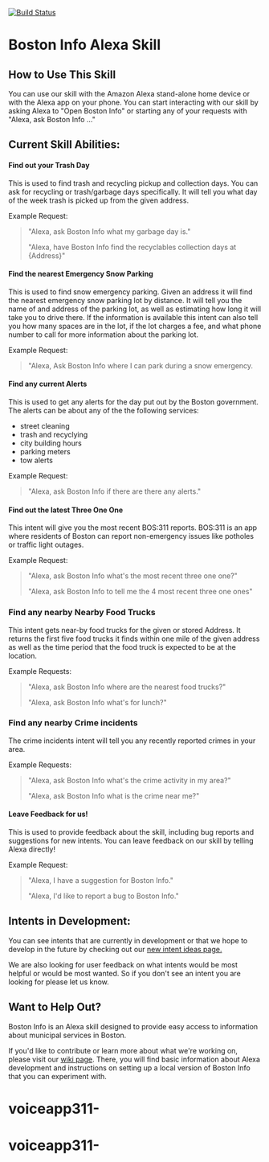 [![Build Status](https://travis-ci.org/codeforboston/voiceapp311.svg?branch=master)](https://travis-ci.org/codeforboston/voiceapp311)

# Boston Info Alexa Skill

## How to Use This Skill
You can use our skill with the Amazon Alexa stand-alone home device or with the Alexa app on your phone.  You can start interacting with our skill by asking Alexa to "Open Boston Info" or starting any of your requests with "Alexa, ask Boston Info ..."

## Current Skill Abilities:
#### Find out your Trash Day
This is used to find trash and recycling pickup and collection days. You can ask for recycling or trash/garbage days specifically. It will tell you what day of the week trash is picked up from the given address.

Example Request:
> "Alexa, ask Boston Info what my garbage day is."
>
> "Alexa, have Boston Info find the recyclables collection days at {Address}"


#### Find the nearest Emergency Snow Parking
This is used to find snow emergency parking. Given an address it will find the nearest emergency snow parking lot by distance. It will tell you the name of and address of the parking lot, as well as estimating how long it will take you to drive there. If the information is available this intent can also tell you how many spaces are in the lot, if the lot charges a fee, and what phone number to call for more information about the parking lot.

Example Request:
> "Alexa, Ask Boston Info where I can park during a snow emergency.


#### Find any current Alerts
This is used to get any alerts for the day put out by the Boston government. The alerts can be about any of the the following services:
  * street cleaning
  * trash and recyclying
  * city building hours
  * parking meters
  * tow alerts

Example Request:
> "Alexa, ask Boston Info if there are there any alerts."


#### Find out the latest Three One One
This intent will give you the most recent BOS:311 reports. BOS:311 is an app where residents of Boston can report non-emergency issues like potholes or traffic light outages.

Example Request:
> "Alexa, ask Boston Info what's the most recent three one one?"
>
> "Alexa, ask Boston Info to tell me the 4 most recent three one ones"


### Find any nearby Nearby Food Trucks
This intent gets near-by food trucks for the given or stored Address. It returns the first five food trucks it finds within one mile of the given address as well as the time period that the food truck is expected to be at the location.

Example Requests:
> "Alexa, ask Boston Info where are the nearest food trucks?"
>
> "Alexa, ask Boston Info what's for lunch?"


### Find any nearby Crime incidents
The crime incidents intent will tell you any recently reported crimes in your area.

Example Requests:
> "Alexa, ask Boston Info what's the crime activity in my area?"
>
> "Alexa, ask Boston Info what is the crime near me?"

#### Leave Feedback for us!
This is used to provide feedback about the skill, including bug reports and suggestions for new intents. You can leave feedback on our skill by telling Alexa directly!

Example Request:
> "Alexa, I have a suggestion for Boston Info."
>
> "Alexa, I'd like to report a bug to Boston Info."


## Intents in Development:
You can see intents that are currently in development or that we hope to develop in the future by checking out our [new intent ideas page.](https://github.com/codeforboston/voiceapp311/issues?q=is%3Aopen+is%3Aissue+label%3A%22new+intent%22)

We are also looking for user feedback on what intents would be most helpful or would be most wanted. So if you don't see an intent you are looking for please let us know.

## Want to Help Out?
Boston Info is an Alexa skill designed to provide easy access to information
about municipal services in Boston.

If you'd like to contribute or learn more about what we're working on, please
visit our [wiki page](https://github.com/codeforboston/voiceapp311/wiki). There,
you will find basic information about Alexa development and instructions on
setting up a local version of Boston Info that you can experiment with.
# voiceapp311-
# voiceapp311-
